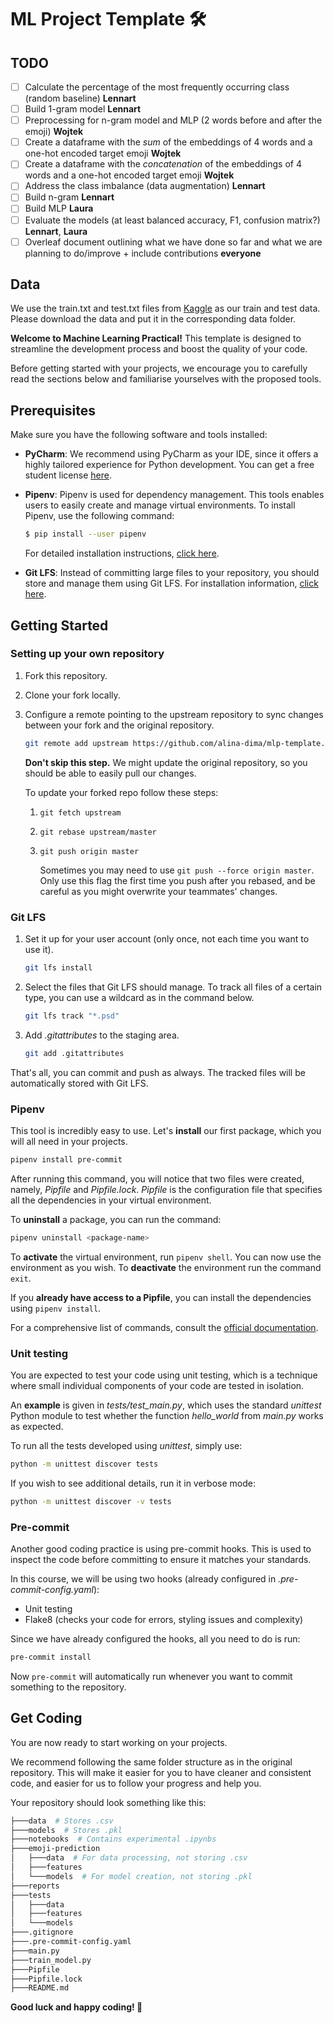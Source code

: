 # ML Project Template 🛠️

## TODO

- [ ] Calculate the percentage of the most frequently occurring class (random baseline) __Lennart__
- [ ] Build 1-gram model __Lennart__
- [ ] Preprocessing for n-gram model and MLP (2 words before and after the emoji) __Wojtek__
- [ ] Create a dataframe with the _sum_ of the embeddings of 4 words and a one-hot encoded target emoji __Wojtek__
- [ ] Create a dataframe with the _concatenation_ of the embeddings of 4 words and a one-hot encoded target emoji  __Wojtek__
- [ ] Address the class imbalance (data augmentation) __Lennart__
- [ ] Build n-gram __Lennart__
- [ ] Build MLP __Laura__
- [ ] Evaluate the models (at least balanced accuracy, F1, confusion matrix?) __Lennart__, __Laura__
- [ ] Overleaf document outlining what we have done so far and what we are planning to do/improve + include contributions __everyone__

## Data
We use the train.txt and test.txt files from
[Kaggle](https://www.kaggle.com/datasets/rexhaif/emojifydata-en?select=train.txt) as our train and test data.
Please download the data and put it in the corresponding data folder.

**Welcome to Machine Learning Practical!** This template is designed to streamline the development process and boost the quality of your code.

Before getting started with your projects, we encourage you to carefully read the sections below and familiarise yourselves with the proposed tools.

## Prerequisites
Make sure you have the following software and tools installed:

- **PyCharm**: We recommend using PyCharm as your IDE, since it offers a highly tailored experience for Python development. You can get a free student license [here](https://www.jetbrains.com/community/education/#students/).

- **Pipenv**: Pipenv is used for dependency management. This tools enables users to easily create and manage virtual environments. To install Pipenv, use the following command:
    ```bash
    $ pip install --user pipenv
    ```
    For detailed installation instructions, [click here](https://pipenv.pypa.io/en/latest/installation.html).

- **Git LFS**: Instead of committing large files to your repository, you should store and manage them using Git LFS. For installation information, [click here](https://github.com/git-lfs/git-lfs?utm_source=gitlfs_site&utm_medium=installation_link&utm_campaign=gitlfs#installing).

## Getting Started
### Setting up your own repository
1. Fork this repository.
2. Clone your fork locally.
3. Configure a remote pointing to the upstream repository to sync changes between your fork and the original repository.
   ```bash
   git remote add upstream https://github.com/alina-dima/mlp-template.git
   ```
   **Don't skip this step.** We might update the original repository, so you should be able to easily pull our changes.
   
   To update your forked repo follow these steps:
   1. `git fetch upstream`
   2. `git rebase upstream/master`
   3. `git push origin master`
      
      Sometimes you may need to use `git push --force origin master`. Only use this flag the first time you push after you rebased, and be careful as you might overwrite your teammates' changes.
### Git LFS
1. Set it up for your user account (only once, not each time you want to use it).
    ```bash
    git lfs install
    ```
2. Select the files that Git LFS should manage. To track all files of a certain type, you can use a wildcard as in the command below.
    ```bash
   git lfs track "*.psd"
    ```
3. Add _.gitattributes_ to the staging area.
    ```bash
    git add .gitattributes
    ```
That's all, you can commit and push as always. The tracked files will be automatically stored with Git LFS.

### Pipenv
This tool is incredibly easy to use. Let's **install** our first package, which you will all need in your projects.

```bash
pipenv install pre-commit
```

After running this command, you will notice that two files were created, namely, _Pipfile_ and _Pipfile.lock_. _Pipfile_ is the configuration file that specifies all the dependencies in your virtual environment.

To **uninstall** a package, you can run the command:
```bash
pipenv uninstall <package-name>
```

To **activate** the virtual environment, run `pipenv shell`. You can now use the environment as you wish. To **deactivate** the environment run the command `exit`.

If you **already have access to a Pipfile**, you can install the dependencies using `pipenv install`.

For a comprehensive list of commands, consult the [official documentation](https://pipenv.pypa.io/en/latest/cli.html).

### Unit testing
You are expected to test your code using unit testing, which is a technique where small individual components of your code are tested in isolation.

An **example** is given in _tests/test_main.py_, which uses the standard _unittest_ Python module to test whether the function _hello_world_ from _main.py_ works as expected.

To run all the tests developed using _unittest_, simply use:
```bash
python -m unittest discover tests
```
If you wish to see additional details, run it in verbose mode:
```bash
python -m unittest discover -v tests
```

### Pre-commit
Another good coding practice is using pre-commit hooks. This is used to inspect the code before committing to ensure it matches your standards.

In this course, we will be using two hooks (already configured in _.pre-commit-config.yaml_):
- Unit testing
- Flake8 (checks your code for errors, styling issues and complexity)

Since we have already configured the hooks, all you need to do is run:
```bash
pre-commit install
```
Now `pre-commit` will automatically run whenever you want to commit something to the repository.

## Get Coding
You are now ready to start working on your projects.

We recommend following the same folder structure as in the original repository. This will make it easier for you to have cleaner and consistent code, and easier for us to follow your progress and help you.

Your repository should look something like this:
```bash
├───data  # Stores .csv
├───models  # Stores .pkl
├───notebooks  # Contains experimental .ipynbs
├───emoji-prediction
│   ├───data  # For data processing, not storing .csv
│   ├───features
│   └───models  # For model creation, not storing .pkl
├───reports
├───tests
│   ├───data
│   ├───features
│   └───models
├───.gitignore
├───.pre-commit-config.yaml
├───main.py
├───train_model.py
├───Pipfile
├───Pipfile.lock
├───README.md
```

**Good luck and happy coding! 🚀**

